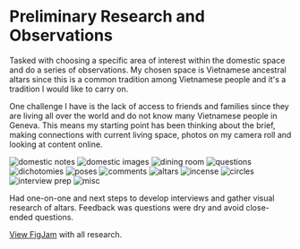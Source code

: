 # Preliminary Research and Observations

Tasked with choosing a specific area of interest within the domestic space and do a series of observations. My chosen space is Vietnamese ancestral altars since this is a common tradition among Vietnamese people and it's a tradition I would like to carry on.

One challenge I have is the lack of access to friends and families since they are living all over the world and do not know many Vietnamese people in Geneva. This means my starting point has been thinking about the brief, making connections with current living space, photos on my camera roll and looking at content online.

![domestic notes](images/domestic.png)
![domestic images](images/domestic-images.png)
![dining room](images/dining_room_inventory.png)
![questions](images/questions.png)
![dichotomies](images/dichotomies.png)
![poses](images/postures_and_poses.png)
![comments](images/comment-section.png)
![altars](images/altars.png)
![incense](images/roots_incense_burning.png)
![circles](images/circles_of_life.png)
![interview prep](images/informal_interview_prep.png)
![misc](images/misc.png)

Had one-on-one and next steps to develop interviews and gather visual research of altars. Feedback was questions were dry and avoid close-ended questions.

[View FigJam](https://www.figma.com/board/hWrn9X8vgzAbX2ZcklfhDN/Soft-Robotics---Domestic-Research?node-id=0-1&t=7BHez2IeCIncwUsG-1) with all research.